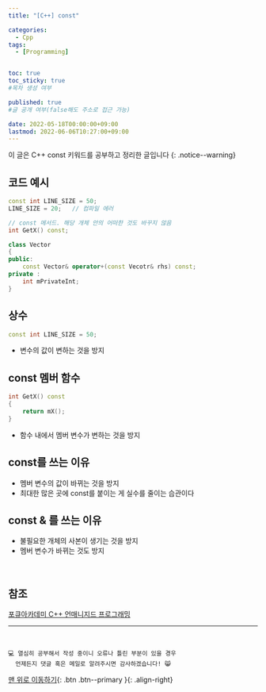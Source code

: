 ```yaml
---
title: "[C++] const" 

categories:
  - Cpp
tags:
  - [Programming]


toc: true
toc_sticky: true
#목차 생성 여부

published: true
#글 공개 여부(false해도 주소로 접근 가능)

date: 2022-05-18T00:00:00+09:00
lastmod: 2022-06-06T10:27:00+09:00
---
```


이 글은 C++ const 키워드를 공부하고 정리한 글입니다
{: .notice--warning}

## 코드 예시
```cpp
const int LINE_SIZE = 50;
LINE_SIZE = 20;   // 컴파일 에러

// const 메서드. 해당 개체 안의 어떠한 것도 바꾸지 않음
int GetX() const;

class Vector
{
public:
	const Vector& operator+(const Vecotr& rhs) const;
private :
	int mPrivateInt;
}
```

## 상수
```cpp
const int LINE_SIZE = 50;
```
- 변수의 값이 변하는 것을 방지

## const 멤버 함수
```cpp
int GetX() const
{
    return mX();
}
```
- 함수 내에서 멤버 변수가 변하는 것을 방지

## const를 쓰는 이유
- 멤버 변수의 값이 바뀌는 것을 방지
- 최대한 많은 곳에 const를 붙이는 게 실수를 줄이는 습관이다

## const & 를 쓰는 이유
- 불필요한 개체의 사본이 생기는 것을 방지
- 멤버 변수가 바뀌는 것도 방지

<br>

## 참조
[포큐아카데미 C++ 언매니지드 프로그래밍](https://pocu-ko.teachable.com/p/comp3200)

***
<br>

    💻 열심히 공부해서 작성 중이니 오류나 틀린 부분이 있을 경우 
      언제든지 댓글 혹은 메일로 알려주시면 감사하겠습니다! 😸

[맨 위로 이동하기](#){: .btn .btn--primary }{: .align-right}